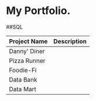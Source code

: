 # My Portfolio.


##SQL

|Project Name|Description|
|------|------|
|Danny' Diner||
|Pizza Runner||
|Foodie-Fi||
|Data Bank||
|Data Mart||
